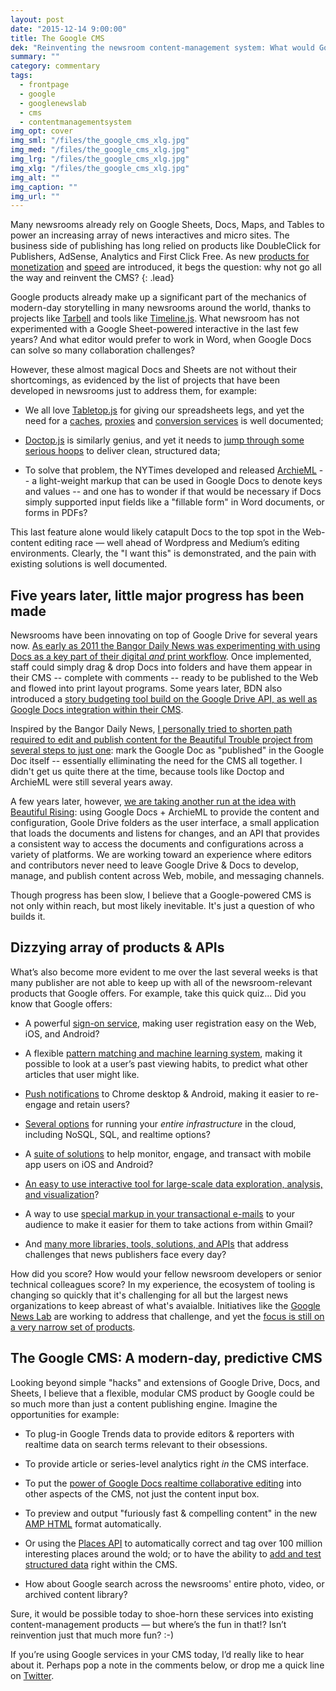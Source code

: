 ```yaml
---
layout: post
date: "2015-12-14 9:00:00"
title: The Google CMS
dek: "Reinventing the newsroom content-management system: What would Google do?"
summary: ""
category: commentary
tags: 
  - frontpage
  - google
  - googlenewslab
  - cms
  - contentmanagementsystem
img_opt: cover
img_sml: "/files/the_google_cms_xlg.jpg"
img_med: "/files/the_google_cms_xlg.jpg"
img_lrg: "/files/the_google_cms_xlg.jpg"
img_xlg: "/files/the_google_cms_xlg.jpg"
img_alt: ""
img_caption: ""
img_url: ""
---
```

Many newsrooms already rely on Google Sheets, Docs, Maps, and Tables to power an increasing array of news interactives and micro sites. The business side of publishing has long relied on products like DoubleClick for Publishers, AdSense, Analytics and First Click Free. As new [products for monetization][consumersurveys] and [speed][amp] are introduced, it begs the question: why not go all the way and reinvent the CMS?
{: .lead}

Google products already make up a significant part of the mechanics of modern-day storytelling in many newsrooms around the world, thanks to projects like [Tarbell](http://www.tarbell.io/) and tools like [Timeline.js](http://timeline.knightlab.com/). What newsroom has not experimented with a Google Sheet-powered interactive in the last few years? And what editor would prefer to work in Word, when Google Docs can solve so many collaboration challenges?

However, these almost magical Docs and Sheets are not without their shortcomings, as evidenced by the list of projects that have been developed in newsrooms just to address them, for example: 

* We all love [Tabletop.js](https://github.com/jsoma/tabletop) for giving our spreadsheets legs, and yet the need for a [caches](https://github.com/jsoma/flatware), [proxies](https://github.com/MinnPost/gs-proxy) and [conversion services](https://newsdev.github.io/driveshaft/) is well documented;

* [Doctop.js](https://github.com/times/doctop) is similarly genius, and yet it needs to [jump through some serious hoops](https://github.com/times/doctop#preserveformatting-default-true) to deliver clean, structured data;

* To solve that problem, the NYTimes developed and released [ArchieML](http://archieml.org/) -- a light-weight markup that can be used in Google Docs to denote keys and values -- and one has to wonder if that would be necessary if Docs simply supported input fields like a "fillable form" in Word documents, or forms in PDFs?

This last feature alone would likely catapult Docs to the top spot in the Web-content editing race — well ahead of Wordpress and Medium’s editing environments. Clearly, the "I want this" is demonstrated, and the pain with existing solutions is well documented.

## Five years later, little major progress has been made
Newsrooms have been innovating on top of Google Drive for several years now. [As early as 2011 the Bangor Daily News was experimenting with using Docs as a key part of their digital _and_ print workflow](http://www.adweek.com/fishbowlny/how-to-run-a-news-site-and-newspaper-using-wordpress-and-google-docs/245737?red=kw). Once implemented, staff could simply drag & drop Docs into folders and have them appear in their CMS -- complete with comments -- ready to be published to the Web and flowed into print layout programs. Some years later, BDN also introduced a [story budgeting tool build on the Google Drive API, as well as Google Docs integration within their CMS](http://dev.bangordailynews.com/2013/08/28/google-drive-to-wordpress-to-indesign-refined/).

Inspired by the Bangor Daily News, [I personally tried to shorten path required to edit and publish content for the Beautiful Trouble project from several steps to just one](http://phillipadsmith.com/2012/02/beautiful-trouble-quick-update-on-building-a-google-docs-powered-toolkit-for-revolution.html): mark the Google Doc as "published" in the Google Doc itself -- essentially elliminating the need for the CMS all together. I didn't get us quite there at the time, because tools like Doctop and ArchieML were still several years away.

A few years later, however, [we are taking another run at the idea with Beautiful Rising](https://github.com/BeautifulTrouble/google-docs-etl#google-docs-etl): using Google Docs + ArchieML to provide the content and configuration, Goole Drive folders as the user interface, a small application that loads the documents and listens for changes, and an API that provides a consistent way to access the documents and configurations across a variety of platforms. We are working toward an experience where editors and contributors never need to leave Google Drive & Docs to develop, manage, and publish content across Web, mobile, and messaging channels.

Though progress has been slow, I believe that a Google-powered CMS is not only within reach, but most likely inevitable. It's just a question of who builds it.

## Dizzying array of products & APIs
What’s also become more evident to me over the last several weeks is that many publisher are not able to keep up with all of the newsroom-relevant products that Google offers. For example, take this quick quiz... Did you know that Google offers:

* A powerful [sign-on service](https://developers.google.com/identity/), making user registration easy on the Web, iOS, and Android?

* A flexible [pattern matching and machine learning system](https://cloud.google.com/prediction/docs/getting-started), making it possible to look at a user’s past viewing habits, to predict what other articles that user might like.

* [Push notifications](https://developers.google.com/cloud-messaging/) to Chrome desktop & Android, making it easier to re-engage and retain users? 

* [Several options](https://cloud.google.com/) for running your _entire infrastructure_ in the cloud, including NoSQL, SQL, and realtime options?

* A [suite of solutions](https://www.google.com/admob/platform.html) to help monitor, engage, and transact with mobile app users on iOS and Android?

* [An easy to use interactive tool for large-scale data exploration, analysis, and visualization](https://cloud.google.com/datalab/)?

* A way to use [special markup in your transactional e-mails](https://developers.google.com/gmail/markup/overview) to your audience to make it easier for them to take actions from within Gmail? 

* And [many more libraries, tools, solutions, and APIs](https://developers.google.com/products/) that address challenges that news publishers face every day?

How did you score? How would your fellow newsroom developers or senior technical colleagues score? In my experience, the ecosystem of tooling is changing so quickly that it's challenging for all but the largest news organizations to keep abreast of what's avaialble. Initiatives like the [Google News Lab](https://newslab.withgoogle.com/) are working to address that challenge, and yet the [focus is still on a very narrow set of products](https://newslab.withgoogle.com/tools).

## The Google CMS: A modern-day, predictive CMS
Looking beyond simple "hacks" and extensions of Google Drive, Docs, and Sheets, I believe that a flexible, modular CMS product by Google could be so much more than just a content publishing engine. Imagine the opportunities for example:

* To plug-in Google Trends data to provide editors & reporters with realtime data on search terms relevant to their obsessions.

* To provide article or series-level analytics right _in_ the CMS interface.

* To put the [power of Google Docs realtime collaborative editing](https://developers.google.com/google-apps/realtime/overview) into other aspects of the CMS, not just the content input box.

* To preview and output "furiously fast & compelling content" in the new [AMP HTML](https://www.ampproject.org/) format automatically.

* Or using the [Places API](https://developers.google.com/places/) to automatically correct and tag over 100 million interesting places around the wold; or to have the ability to [add and test structured data](https://developers.google.com/structured-data/) right within the CMS.

* How about Google search across the newsrooms' entire photo, video, or archived content library?

Sure, it would be possible today to shoe-horn these services into existing content-management products — but where’s the fun in that!? Isn’t reinvention just that much more fun? :-)

If you’re using Google services in your CMS today, I’d really like to hear about it. Perhaps pop a note in the comments below, or drop me a quick line on [Twitter](http://twitter.com/phillipadsmith).

[consumersurveys]: https://www.google.com/insights/consumersurveys/home
[amp]: https://www.ampproject.org/
